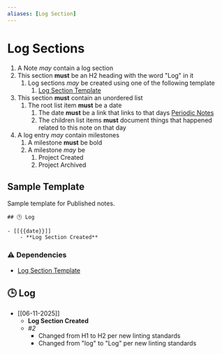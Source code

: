 ```yaml
---
aliases: [Log Section]
---
```

# Log Sections

1. A Note *may* contain a log section
2. This section **must** be an H2 heading with the word "Log" in it
	1. Log sections *may* be created using one of the following template
		1. [Log Section Template](../templates/inline/Log%20Section%20Template.md)
3. This section **must** contain an unordered list
	1. The root list item **must** be a date
		1. The date **must** be a link that links to that days [Periodic Notes](Periodic%20Notes.md)
		2. The children list items **must** document things that happened related to this note on that day
4. A log entry *may* contain milestones
	1. A milestone **must** be bold
	2. A milestone *may* be
		1. Project Created
		2. Project Archived

## Sample Template

Sample template for Published notes.

```
## 🕒 Log

- [[{{date}}]]
	- **Log Section Created**
```

### ⚠️ Dependencies

- [Log Section Template](../templates/inline/Log%20Section%20Template.md)

## 🕒 Log

- [[06-11-2025]]
	- **Log Section Created**
	- *#2*
		- Changed from H1 to H2 per new linting standards
		- Changed from "log" to "Log" per new linting standards
